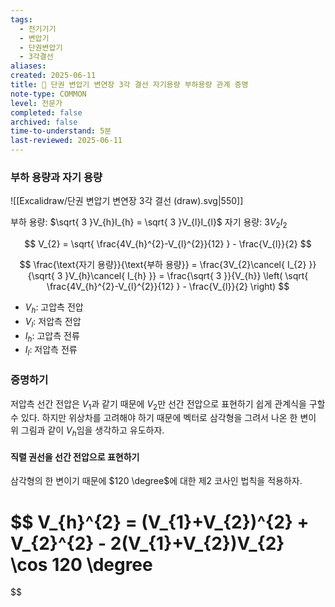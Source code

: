 ```yaml
---
tags: 
  - 전기기기
  - 변압기
  - 단권변압기
  - 3각결선
aliases: 
created: 2025-06-11
title: 📝 단권 변압기 변연장 3각 결선 자기용량 부하용량 관계 증명
note-type: COMMON
level: 전문가
completed: false
archived: false
time-to-understand: 5분
last-reviewed: 2025-06-11
---
```


### 부하 용량과 자기 용량

![[Excalidraw/단권 변압기 변연장 3각 결선 (draw).svg|550]]

부하 용량: $\sqrt{ 3 }V_{h}I_{h} = \sqrt{ 3 }V_{l}I_{l}$
자기 용량: $3V_{2}I_{2}$

$$
V_{2} = \sqrt{ \frac{4V_{h}^{2}-V_{l}^{2}}{12} } - \frac{V_{l}}{2}
$$

$$
\frac{\text{자기 용량}}{\text{부하 용량}} = \frac{3V_{2}\cancel{ I_{2} }}{\sqrt{ 3 }V_{h}\cancel{ I_{h} }} = \frac{\sqrt{ 3 }}{V_{h}}  \left( \sqrt{ \frac{4V_{h}^{2}-V_{l}^{2}}{12} } - \frac{V_{l}}{2} \right)
$$

- $V_h$: 고압측 전압
- $V_l$: 저압측 전압
- $I_h$: 고압측 전류
- $I_l$: 저압측 전류

### 증명하기
저압측 선간 전압은 $V_{1}$과 같기 때문에 $V_{2}$만 선간 전압으로 표현하기 쉽게 관계식을 구할 수 있다. 하지만 위상차를 고려해야 하기 때문에 벡터로 삼각형을 그려서 나온 한 변이 위 그림과 같이 $V_{h}$임을 생각하고 유도하자.


#### 직렬 권선을 선간 전압으로 표현하기

삼각형의 한 변이기 때문에 $120 \degree$에 대한 제2 코사인 법칙을 적용하자.

$$
V_{h}^{2} = (V_{1}+V_{2})^{2} + V_{2}^{2} - 2(V_{1}+V_{2})V_{2} \cos 120 \degree
= 
$$